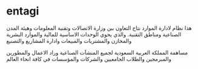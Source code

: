 # entagi
هذا نظام لادارة الموارد نتاج التعاون بين وزارة الاتصالات وتقنية المعلومات وهيئة المدن الصناعية ومناطق التقنية. 
والذي يحوي الوحدات الاساسية للمالية والموارد البشرية والمخازن والمشتريات والمبيعات وادارة المشاريع والتصنيع 

مساهمة المملكة العربية السعودية  لجميع المنشآت الصناعية وراد الاعمال والمطورين والمبرمجين والطلاب الجامعيين والشركات  والمؤسسات في كافة انحاء العالم  
